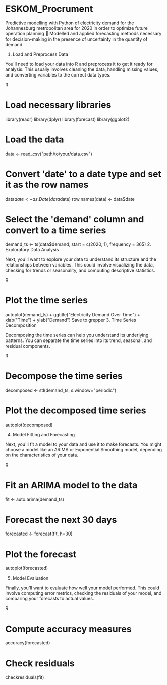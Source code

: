 # ESKOM_Procrument
Predictive modelling with Python of electricity demand for the Johannesburg metropolitan area for 2020 in order to optimize  future operation planning             Modelled and applied forecasting methods necessary for decision-making in the presence of uncertainty in the quantity of  demand
1. Load and Preprocess Data

You'll need to load your data into R and preprocess it to get it ready for analysis. This usually involves cleaning the data, handling missing values, and converting variables to the correct data types.

R
# Load necessary libraries
library(readr)
library(dplyr)
library(forecast)
library(ggplot2)

# Load the data
data <- read_csv("path/to/your/data.csv")

# Convert 'date' to a date type and set it as the row names
data$date <- as.Date(data$date)
row.names(data) <- data$date

# Select the 'demand' column and convert to a time series
demand_ts <- ts(data$demand, start = c(2020, 1), frequency = 365)
2. Exploratory Data Analysis

Next, you'll want to explore your data to understand its structure and the relationships between variables. This could involve visualizing the data, checking for trends or seasonality, and computing descriptive statistics.

R
# Plot the time series
autoplot(demand_ts) +
  ggtitle("Electricity Demand Over Time") +
  xlab("Time") +
  ylab("Demand")
Save to grepper
3. Time Series Decomposition

Decomposing the time series can help you understand its underlying patterns. You can separate the time series into its trend, seasonal, and residual components.

R

# Decompose the time series
decomposed <- stl(demand_ts, s.window="periodic")

# Plot the decomposed time series
autoplot(decomposed)

4. Model Fitting and Forecasting

Next, you'll fit a model to your data and use it to make forecasts. You might choose a model like an ARIMA or Exponential Smoothing model, depending on the characteristics of your data.

R

# Fit an ARIMA model to the data
fit <- auto.arima(demand_ts)

# Forecast the next 30 days
forecasted <- forecast(fit, h=30)

# Plot the forecast
autoplot(forecasted)

5. Model Evaluation

Finally, you'll want to evaluate how well your model performed. This could involve computing error metrics, checking the residuals of your model, and comparing your forecasts to actual values.

R

# Compute accuracy measures
accuracy(forecasted)

# Check residuals
checkresiduals(fit)
